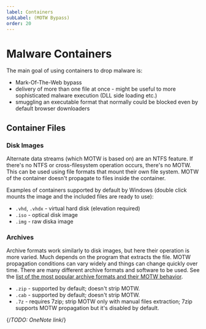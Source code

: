 ```yaml
---
label: Containers
subLabel: (MOTW Bypass)
order: 20
---
```


# Malware Containers

The main goal of using containers to drop malware is:

- Mark-Of-The-Web bypass
- delivery of more than one file at once - might be useful to more sophisticated malware execution (DLL side loading etc.)
- smuggling an executable format that normally could be blocked even by default browser downloaders

## Container Files

### Disk Images

Alternate data streams (which MOTW is based on) are an NTFS feature. If there's no NTFS or cross-filesystem operation occurs, there's no MOTW. This can be used using file formats that mount their own file system. MOTW of the container doesn't propagate to files inside the container.

Examples of containers supported by default by Windows (double click mounts the image and the included files are ready to use):

- `.vhd`, `.vhdx` - virtual hard disk (elevation required)
- `.iso` - optical disk image
- `.img` - raw diska image

### Archives

Archive formats work similarly to disk images, but here their operation is more varied. Much depends on the program that extracts the file. MOTW propagation conditions can vary widely and things can change quickly over time. There are many different archive formats and software to be used. See the [list of the most popular archive formats and their MOTW behavior](https://github.com/nmantani/archiver-MOTW-support-comparison/blob/main/README.md).

- `.zip` - supported by default; doesn't strip MOTW.
- `.cab` - supported by default; doesn't strip MOTW.
- `.7z` - requires 7zip; strip MOTW only with manual files extraction; 7zip supports MOTW propagation but it's disabled by default.

{/*TODO: OneNote link*/}

